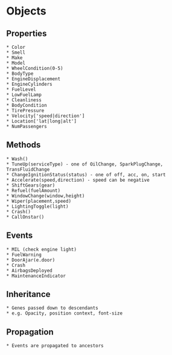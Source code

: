 # Objects

## Properties
	* Color
	* Smell
	* Make
	* Model
	* WheelCondition(0-5)
	* BodyType
	* EngineDisplacement
	* EngineCylinders
	* FuelLevel
	* LowFuelLamp
	* Cleanliness
	* BodyCondition
	* TirePressure
	* Velocity['speed|direction']
	* Location['lat|long|alt']
	* NumPassengers

## Methods
	* Wash()
	* TuneUp(serviceType) - one of OilChange, SparkPlugChange, TransFluidChange
	* ChangeIgnitionStatus(status) - one of off, acc, on, start
	* Accelerate(speed,direction) - speed can be negative
	* ShiftGears(gear)
	* Refuel(fuelAmount)
	* WindowChange(window,height)
	* Wiper(placement,speed)
	* LightingToggle(light)
	* Crash()
	* CallOnstar()

## Events
	* MIL (check engine light)
	* FuelWarning
	* DoorAjar(e.door)
	* Crash
	* AirbagsDeployed
	* MaintenanceIndicator

## Inheritance
	* Genes passed down to descendants
	* e.g. Opacity, position context, font-size

## Propagation
	* Events are propagated to ancestors
	
